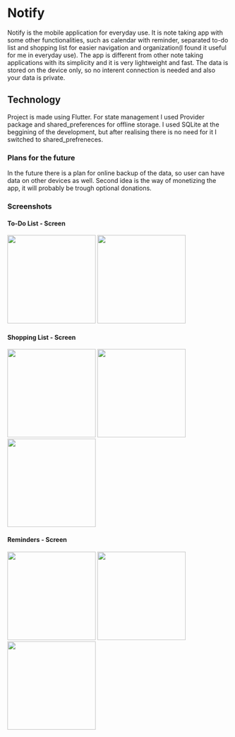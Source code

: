 # Notify

Notify is the mobile application for everyday use. It is note taking app with some other functionalities, such as calendar with reminder, separated to-do list and shopping list for easier navigation and organization(I found it useful for me in everyday use). The app is different from other note taking applications with its simplicity and it is very lightweight and fast. The data is stored on the device only, so no interent connection is needed and also your data is private. 

## Technology

Project is made using Flutter. For state management I used Provider package and shared_preferences for offline storage. I used SQLite at the beggining of the development, but after realising there is no need for it I switched to shared_prefreneces.

### Plans for the future

In the future there is a plan for online backup of the data, so user can have data on other devices as well. Second idea is the way of monetizing the app, it will probably be trough optional donations.

### Screenshots
#### To-Do List - Screen
<img src="https://user-images.githubusercontent.com/26110447/99146820-d0274700-267b-11eb-9ece-fba1a89587b2.png" width="200">  <img src="https://user-images.githubusercontent.com/26110447/99146821-d1587400-267b-11eb-8216-45496524fc34.png" width="200">

#### Shopping List - Screen
<img src="https://user-images.githubusercontent.com/26110447/99146852-314f1a80-267c-11eb-98b2-9d9a1377815b.png" width="200">  <img src="https://user-images.githubusercontent.com/26110447/99146853-32804780-267c-11eb-83be-f46d5c0db07a.png" width="200">  <img src="https://user-images.githubusercontent.com/26110447/99146855-33b17480-267c-11eb-9405-5686d2c40b77.png" width="200">

#### Reminders - Screen
<img src="https://user-images.githubusercontent.com/26110447/99146863-504dac80-267c-11eb-8d4d-70ee4ea58fae.png" width="200">  <img src="https://user-images.githubusercontent.com/26110447/99146864-517ed980-267c-11eb-93b4-6784b2a3ac9f.png" width="200">  <img src="https://user-images.githubusercontent.com/26110447/99146865-52177000-267c-11eb-9c00-1d0f5bc12125.png" width="200">

